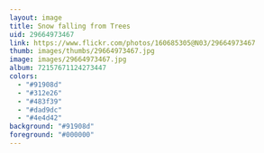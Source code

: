 ```yaml
---
layout: image
title: Snow falling from Trees
uid: 29664973467
link: https://www.flickr.com/photos/160685305@N03/29664973467
thumb: images/thumbs/29664973467.jpg
image: images/29664973467.jpg
album: 72157671124273447
colors: 
  - "#91908d"
  - "#312e26"
  - "#483f39"
  - "#dad9dc"
  - "#4e4d42"
background: "#91908d"
foreground: "#000000"
---
```


